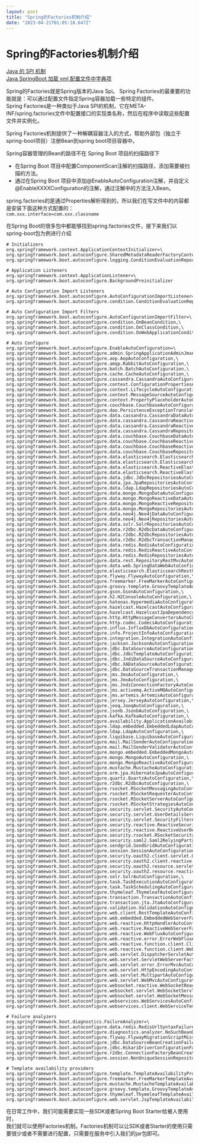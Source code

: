 ```yaml
---
layout: post
title: "Spring的Factories机制介绍"
date: "2023-04-21T01:05:18.647Z"
---
```

Spring的Factories机制介绍
====================

[Java 的 SPI 机制](https://www.cnblogs.com/vipsoft/p/17332992.html)  
[Java SpringBoot 加载 yml 配置文件中字典项](https://www.cnblogs.com/vipsoft/p/17332858.html)

Spring的Factories就是Spring版本的Java Spi。 Spring Factories的最重要的功能就是：可以通过配置文件指定Spring容器加载一些特定的组件。  
Spring Factories是一种类似于Java SPI的机制，它在META-INF/spring.factories文件中配置接口的实现类名称，然后在程序中读取这些配置文件并实例化。

Spring Factories机制提供了一种解耦容器注入的方式，帮助外部包（独立于spring-boot项目）注册Bean到spring boot项目容器中。

Spring容器管理的Bean的路径不在 Spring Boot 项目的扫描路径下

*   在Spring Boot 项目中配置ComponentScan注解的扫描路径，添加需要被扫描的方法。
*   通过在Spring Boot 项目中添加@EnableAutoConfiguration注解，并自定义@EnableXXXXConfiguration的注解，通过注解中的方法注入Bean。

spring.factories的是通过Properties解析得到的，所以我们在写文件中的内容都是安装下面这种方式配置的：  
`com.xxx.interface=com.xxx.classname`

在Spring Boot的很多包中都能够找到spring.factories文件，接下来我们以spring-boot包为例进行介绍

    # Initializers
    org.springframework.context.ApplicationContextInitializer=\
    org.springframework.boot.autoconfigure.SharedMetadataReaderFactoryContextInitializer,\
    org.springframework.boot.autoconfigure.logging.ConditionEvaluationReportLoggingListener
    
    # Application Listeners
    org.springframework.context.ApplicationListener=\
    org.springframework.boot.autoconfigure.BackgroundPreinitializer
    
    # Auto Configuration Import Listeners
    org.springframework.boot.autoconfigure.AutoConfigurationImportListener=\
    org.springframework.boot.autoconfigure.condition.ConditionEvaluationReportAutoConfigurationImportListener
    
    # Auto Configuration Import Filters
    org.springframework.boot.autoconfigure.AutoConfigurationImportFilter=\
    org.springframework.boot.autoconfigure.condition.OnBeanCondition,\
    org.springframework.boot.autoconfigure.condition.OnClassCondition,\
    org.springframework.boot.autoconfigure.condition.OnWebApplicationCondition
    
    # Auto Configure
    org.springframework.boot.autoconfigure.EnableAutoConfiguration=\
    org.springframework.boot.autoconfigure.admin.SpringApplicationAdminJmxAutoConfiguration,\
    org.springframework.boot.autoconfigure.aop.AopAutoConfiguration,\
    org.springframework.boot.autoconfigure.amqp.RabbitAutoConfiguration,\
    org.springframework.boot.autoconfigure.batch.BatchAutoConfiguration,\
    org.springframework.boot.autoconfigure.cache.CacheAutoConfiguration,\
    org.springframework.boot.autoconfigure.cassandra.CassandraAutoConfiguration,\
    org.springframework.boot.autoconfigure.context.ConfigurationPropertiesAutoConfiguration,\
    org.springframework.boot.autoconfigure.context.LifecycleAutoConfiguration,\
    org.springframework.boot.autoconfigure.context.MessageSourceAutoConfiguration,\
    org.springframework.boot.autoconfigure.context.PropertyPlaceholderAutoConfiguration,\
    org.springframework.boot.autoconfigure.couchbase.CouchbaseAutoConfiguration,\
    org.springframework.boot.autoconfigure.dao.PersistenceExceptionTranslationAutoConfiguration,\
    org.springframework.boot.autoconfigure.data.cassandra.CassandraDataAutoConfiguration,\
    org.springframework.boot.autoconfigure.data.cassandra.CassandraReactiveDataAutoConfiguration,\
    org.springframework.boot.autoconfigure.data.cassandra.CassandraReactiveRepositoriesAutoConfiguration,\
    org.springframework.boot.autoconfigure.data.cassandra.CassandraRepositoriesAutoConfiguration,\
    org.springframework.boot.autoconfigure.data.couchbase.CouchbaseDataAutoConfiguration,\
    org.springframework.boot.autoconfigure.data.couchbase.CouchbaseReactiveDataAutoConfiguration,\
    org.springframework.boot.autoconfigure.data.couchbase.CouchbaseReactiveRepositoriesAutoConfiguration,\
    org.springframework.boot.autoconfigure.data.couchbase.CouchbaseRepositoriesAutoConfiguration,\
    org.springframework.boot.autoconfigure.data.elasticsearch.ElasticsearchDataAutoConfiguration,\
    org.springframework.boot.autoconfigure.data.elasticsearch.ElasticsearchRepositoriesAutoConfiguration,\
    org.springframework.boot.autoconfigure.data.elasticsearch.ReactiveElasticsearchRepositoriesAutoConfiguration,\
    org.springframework.boot.autoconfigure.data.elasticsearch.ReactiveElasticsearchRestClientAutoConfiguration,\
    org.springframework.boot.autoconfigure.data.jdbc.JdbcRepositoriesAutoConfiguration,\
    org.springframework.boot.autoconfigure.data.jpa.JpaRepositoriesAutoConfiguration,\
    org.springframework.boot.autoconfigure.data.ldap.LdapRepositoriesAutoConfiguration,\
    org.springframework.boot.autoconfigure.data.mongo.MongoDataAutoConfiguration,\
    org.springframework.boot.autoconfigure.data.mongo.MongoReactiveDataAutoConfiguration,\
    org.springframework.boot.autoconfigure.data.mongo.MongoReactiveRepositoriesAutoConfiguration,\
    org.springframework.boot.autoconfigure.data.mongo.MongoRepositoriesAutoConfiguration,\
    org.springframework.boot.autoconfigure.data.neo4j.Neo4jDataAutoConfiguration,\
    org.springframework.boot.autoconfigure.data.neo4j.Neo4jRepositoriesAutoConfiguration,\
    org.springframework.boot.autoconfigure.data.solr.SolrRepositoriesAutoConfiguration,\
    org.springframework.boot.autoconfigure.data.r2dbc.R2dbcDataAutoConfiguration,\
    org.springframework.boot.autoconfigure.data.r2dbc.R2dbcRepositoriesAutoConfiguration,\
    org.springframework.boot.autoconfigure.data.r2dbc.R2dbcTransactionManagerAutoConfiguration,\
    org.springframework.boot.autoconfigure.data.redis.RedisAutoConfiguration,\
    org.springframework.boot.autoconfigure.data.redis.RedisReactiveAutoConfiguration,\
    org.springframework.boot.autoconfigure.data.redis.RedisRepositoriesAutoConfiguration,\
    org.springframework.boot.autoconfigure.data.rest.RepositoryRestMvcAutoConfiguration,\
    org.springframework.boot.autoconfigure.data.web.SpringDataWebAutoConfiguration,\
    org.springframework.boot.autoconfigure.elasticsearch.ElasticsearchRestClientAutoConfiguration,\
    org.springframework.boot.autoconfigure.flyway.FlywayAutoConfiguration,\
    org.springframework.boot.autoconfigure.freemarker.FreeMarkerAutoConfiguration,\
    org.springframework.boot.autoconfigure.groovy.template.GroovyTemplateAutoConfiguration,\
    org.springframework.boot.autoconfigure.gson.GsonAutoConfiguration,\
    org.springframework.boot.autoconfigure.h2.H2ConsoleAutoConfiguration,\
    org.springframework.boot.autoconfigure.hateoas.HypermediaAutoConfiguration,\
    org.springframework.boot.autoconfigure.hazelcast.HazelcastAutoConfiguration,\
    org.springframework.boot.autoconfigure.hazelcast.HazelcastJpaDependencyAutoConfiguration,\
    org.springframework.boot.autoconfigure.http.HttpMessageConvertersAutoConfiguration,\
    org.springframework.boot.autoconfigure.http.codec.CodecsAutoConfiguration,\
    org.springframework.boot.autoconfigure.influx.InfluxDbAutoConfiguration,\
    org.springframework.boot.autoconfigure.info.ProjectInfoAutoConfiguration,\
    org.springframework.boot.autoconfigure.integration.IntegrationAutoConfiguration,\
    org.springframework.boot.autoconfigure.jackson.JacksonAutoConfiguration,\
    org.springframework.boot.autoconfigure.jdbc.DataSourceAutoConfiguration,\
    org.springframework.boot.autoconfigure.jdbc.JdbcTemplateAutoConfiguration,\
    org.springframework.boot.autoconfigure.jdbc.JndiDataSourceAutoConfiguration,\
    org.springframework.boot.autoconfigure.jdbc.XADataSourceAutoConfiguration,\
    org.springframework.boot.autoconfigure.jdbc.DataSourceTransactionManagerAutoConfiguration,\
    org.springframework.boot.autoconfigure.jms.JmsAutoConfiguration,\
    org.springframework.boot.autoconfigure.jmx.JmxAutoConfiguration,\
    org.springframework.boot.autoconfigure.jms.JndiConnectionFactoryAutoConfiguration,\
    org.springframework.boot.autoconfigure.jms.activemq.ActiveMQAutoConfiguration,\
    org.springframework.boot.autoconfigure.jms.artemis.ArtemisAutoConfiguration,\
    org.springframework.boot.autoconfigure.jersey.JerseyAutoConfiguration,\
    org.springframework.boot.autoconfigure.jooq.JooqAutoConfiguration,\
    org.springframework.boot.autoconfigure.jsonb.JsonbAutoConfiguration,\
    org.springframework.boot.autoconfigure.kafka.KafkaAutoConfiguration,\
    org.springframework.boot.autoconfigure.availability.ApplicationAvailabilityAutoConfiguration,\
    org.springframework.boot.autoconfigure.ldap.embedded.EmbeddedLdapAutoConfiguration,\
    org.springframework.boot.autoconfigure.ldap.LdapAutoConfiguration,\
    org.springframework.boot.autoconfigure.liquibase.LiquibaseAutoConfiguration,\
    org.springframework.boot.autoconfigure.mail.MailSenderAutoConfiguration,\
    org.springframework.boot.autoconfigure.mail.MailSenderValidatorAutoConfiguration,\
    org.springframework.boot.autoconfigure.mongo.embedded.EmbeddedMongoAutoConfiguration,\
    org.springframework.boot.autoconfigure.mongo.MongoAutoConfiguration,\
    org.springframework.boot.autoconfigure.mongo.MongoReactiveAutoConfiguration,\
    org.springframework.boot.autoconfigure.mustache.MustacheAutoConfiguration,\
    org.springframework.boot.autoconfigure.orm.jpa.HibernateJpaAutoConfiguration,\
    org.springframework.boot.autoconfigure.quartz.QuartzAutoConfiguration,\
    org.springframework.boot.autoconfigure.r2dbc.R2dbcAutoConfiguration,\
    org.springframework.boot.autoconfigure.rsocket.RSocketMessagingAutoConfiguration,\
    org.springframework.boot.autoconfigure.rsocket.RSocketRequesterAutoConfiguration,\
    org.springframework.boot.autoconfigure.rsocket.RSocketServerAutoConfiguration,\
    org.springframework.boot.autoconfigure.rsocket.RSocketStrategiesAutoConfiguration,\
    org.springframework.boot.autoconfigure.security.servlet.SecurityAutoConfiguration,\
    org.springframework.boot.autoconfigure.security.servlet.UserDetailsServiceAutoConfiguration,\
    org.springframework.boot.autoconfigure.security.servlet.SecurityFilterAutoConfiguration,\
    org.springframework.boot.autoconfigure.security.reactive.ReactiveSecurityAutoConfiguration,\
    org.springframework.boot.autoconfigure.security.reactive.ReactiveUserDetailsServiceAutoConfiguration,\
    org.springframework.boot.autoconfigure.security.rsocket.RSocketSecurityAutoConfiguration,\
    org.springframework.boot.autoconfigure.security.saml2.Saml2RelyingPartyAutoConfiguration,\
    org.springframework.boot.autoconfigure.sendgrid.SendGridAutoConfiguration,\
    org.springframework.boot.autoconfigure.session.SessionAutoConfiguration,\
    org.springframework.boot.autoconfigure.security.oauth2.client.servlet.OAuth2ClientAutoConfiguration,\
    org.springframework.boot.autoconfigure.security.oauth2.client.reactive.ReactiveOAuth2ClientAutoConfiguration,\
    org.springframework.boot.autoconfigure.security.oauth2.resource.servlet.OAuth2ResourceServerAutoConfiguration,\
    org.springframework.boot.autoconfigure.security.oauth2.resource.reactive.ReactiveOAuth2ResourceServerAutoConfiguration,\
    org.springframework.boot.autoconfigure.solr.SolrAutoConfiguration,\
    org.springframework.boot.autoconfigure.task.TaskExecutionAutoConfiguration,\
    org.springframework.boot.autoconfigure.task.TaskSchedulingAutoConfiguration,\
    org.springframework.boot.autoconfigure.thymeleaf.ThymeleafAutoConfiguration,\
    org.springframework.boot.autoconfigure.transaction.TransactionAutoConfiguration,\
    org.springframework.boot.autoconfigure.transaction.jta.JtaAutoConfiguration,\
    org.springframework.boot.autoconfigure.validation.ValidationAutoConfiguration,\
    org.springframework.boot.autoconfigure.web.client.RestTemplateAutoConfiguration,\
    org.springframework.boot.autoconfigure.web.embedded.EmbeddedWebServerFactoryCustomizerAutoConfiguration,\
    org.springframework.boot.autoconfigure.web.reactive.HttpHandlerAutoConfiguration,\
    org.springframework.boot.autoconfigure.web.reactive.ReactiveWebServerFactoryAutoConfiguration,\
    org.springframework.boot.autoconfigure.web.reactive.WebFluxAutoConfiguration,\
    org.springframework.boot.autoconfigure.web.reactive.error.ErrorWebFluxAutoConfiguration,\
    org.springframework.boot.autoconfigure.web.reactive.function.client.ClientHttpConnectorAutoConfiguration,\
    org.springframework.boot.autoconfigure.web.reactive.function.client.WebClientAutoConfiguration,\
    org.springframework.boot.autoconfigure.web.servlet.DispatcherServletAutoConfiguration,\
    org.springframework.boot.autoconfigure.web.servlet.ServletWebServerFactoryAutoConfiguration,\
    org.springframework.boot.autoconfigure.web.servlet.error.ErrorMvcAutoConfiguration,\
    org.springframework.boot.autoconfigure.web.servlet.HttpEncodingAutoConfiguration,\
    org.springframework.boot.autoconfigure.web.servlet.MultipartAutoConfiguration,\
    org.springframework.boot.autoconfigure.web.servlet.WebMvcAutoConfiguration,\
    org.springframework.boot.autoconfigure.websocket.reactive.WebSocketReactiveAutoConfiguration,\
    org.springframework.boot.autoconfigure.websocket.servlet.WebSocketServletAutoConfiguration,\
    org.springframework.boot.autoconfigure.websocket.servlet.WebSocketMessagingAutoConfiguration,\
    org.springframework.boot.autoconfigure.webservices.WebServicesAutoConfiguration,\
    org.springframework.boot.autoconfigure.webservices.client.WebServiceTemplateAutoConfiguration
    
    # Failure analyzers
    org.springframework.boot.diagnostics.FailureAnalyzer=\
    org.springframework.boot.autoconfigure.data.redis.RedisUrlSyntaxFailureAnalyzer,\
    org.springframework.boot.autoconfigure.diagnostics.analyzer.NoSuchBeanDefinitionFailureAnalyzer,\
    org.springframework.boot.autoconfigure.flyway.FlywayMigrationScriptMissingFailureAnalyzer,\
    org.springframework.boot.autoconfigure.jdbc.DataSourceBeanCreationFailureAnalyzer,\
    org.springframework.boot.autoconfigure.jdbc.HikariDriverConfigurationFailureAnalyzer,\
    org.springframework.boot.autoconfigure.r2dbc.ConnectionFactoryBeanCreationFailureAnalyzer,\
    org.springframework.boot.autoconfigure.session.NonUniqueSessionRepositoryFailureAnalyzer
    
    # Template availability providers
    org.springframework.boot.autoconfigure.template.TemplateAvailabilityProvider=\
    org.springframework.boot.autoconfigure.freemarker.FreeMarkerTemplateAvailabilityProvider,\
    org.springframework.boot.autoconfigure.mustache.MustacheTemplateAvailabilityProvider,\
    org.springframework.boot.autoconfigure.groovy.template.GroovyTemplateAvailabilityProvider,\
    org.springframework.boot.autoconfigure.thymeleaf.ThymeleafTemplateAvailabilityProvider,\
    org.springframework.boot.autoconfigure.web.servlet.JspTemplateAvailabilityProvider
    
    
    

在日常工作中，我们可能需要实现一些SDK或者Spring Boot Starter给被人使用时，  
我们就可以使用Factories机制。Factories机制可以让SDK或者Starter的使用只需要很少或者不需要进行配置，只需要在服务中引入我们的jar包即可。